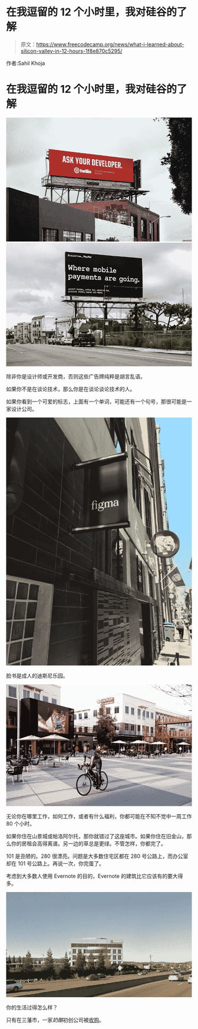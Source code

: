 # 在我逗留的 12 个小时里，我对硅谷的了解

> 原文：<https://www.freecodecamp.org/news/what-i-learned-about-silicon-valley-in-12-hours-1f8e870c5295/>

作者:Sahil Khoja

# 在我逗留的 12 个小时里，我对硅谷的了解

![P51lS3H1WgKQ8dTBmzSoimiocbtwJxXoegHD](img/fab5604f9e7a914ede6c4edfd89060e4.png)![wzVENKxuOEYoAE0554wHGQXmamADOMpxOkmm](img/d113c234afd9b87a8e463d2abf349e8e.png)

除非你是设计师或开发商，否则这些广告牌纯粹是胡言乱语。

如果你不是在谈论技术，那么你是在谈论谈论技术的人。

如果你看到一个可爱的标志，上面有一个单词，可能还有一个句号，那很可能是一家设计公司。

![aNVCTK11cfqCJ1I27uJ9qwma2-r6ZGwmo2D8](img/481ef01b4af4365d27240aa3593bd83c.png)

脸书是成人的迪斯尼乐园。

![u72gyde8OPf5CIyUWrhFQ9hHmey0-MoNiX-M](img/c570d387bba968776807f65029555cda.png)

无论你在哪里工作，如何工作，或者有什么福利，你都可能在不知不觉中一周工作 80 个小时。

如果你住在山景城或帕洛阿尔托，那你就错过了这座城市。如果你住在旧金山，那么你的房租会高得离谱。另一边的草总是更绿。不管怎样，你都完了。

101 是丑陋的。280 很漂亮。问题是大多数住宅区都在 280 号公路上，而办公室却在 101 号公路上。再说一次，你完蛋了。

考虑到大多数人使用 Evernote 的目的，Evernote 的建筑比它应该有的要大得多。

![cPuee7nH7ZeSx2OQYzznAVItQrlhAdRPcG01](img/cf1d29174d654adf5da12810246268e6.png)

你的生活过得怎么样？

只有在三藩市，一家*奶酪*初创公司被[收购](http://www.sfgate.com/food/article/Cowgirl-Creamery-sold-to-Swiss-dairy-company-7508019.php)。